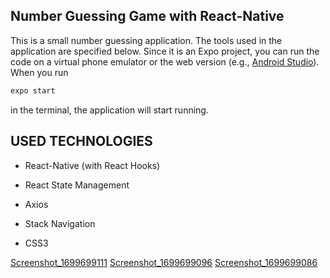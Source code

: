 ## Number Guessing Game with React-Native

This is a small number guessing application. The tools used in the application are specified below. Since it is an Expo project, you can run the code on a virtual phone emulator or the web version (e.g., [Android Studio](https://developer.android.com/studio)). When you run
```bash
expo start
```
in the terminal, the application will start running.

## USED TECHNOLOGIES

- React-Native (with React Hooks)

- React State Management

- Axios

- Stack Navigation

- CSS3

[Screenshot_1699699111](https://github.com/tsonverdi/GuessGame/assets/92997075/d8bcb0b9-d258-43e2-9c9a-a3e17701b5c8)
[Screenshot_1699699096](https://github.com/tsonverdi/GuessGame/assets/92997075/47090bf0-5be1-4af7-b063-22acdd443df7)
[Screenshot_1699699086](https://github.com/tsonverdi/GuessGame/assets/92997075/0dd91e69-6c25-4560-8721-d8c16bf22bc5)


